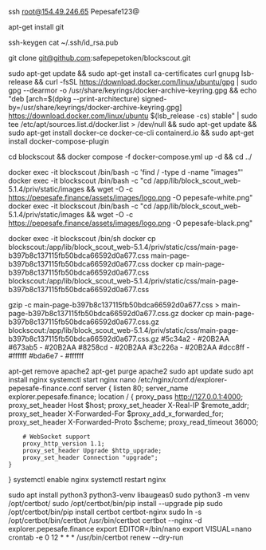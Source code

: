 ssh root@154.49.246.65
Pepesafe123@

apt-get install git

ssh-keygen
cat ~/.ssh/id_rsa.pub

git clone git@github.com:safepepetoken/blockscout.git

sudo apt-get update && sudo apt-get install ca-certificates curl gnupg lsb-release && curl -fsSL https://download.docker.com/linux/ubuntu/gpg | sudo gpg --dearmor -o /usr/share/keyrings/docker-archive-keyring.gpg && echo "deb [arch=$(dpkg --print-architecture) signed-by=/usr/share/keyrings/docker-archive-keyring.gpg] https://download.docker.com/linux/ubuntu $(lsb_release -cs) stable" | sudo tee /etc/apt/sources.list.d/docker.list > /dev/null && sudo apt-get update && sudo apt-get install docker-ce docker-ce-cli containerd.io && sudo apt-get install docker-compose-plugin

cd blockscout && docker compose -f docker-compose.yml up -d && cd ../

docker exec -it blockscout /bin/bash -c 'find / -type d -name "images"'
docker exec -it blockscout /bin/bash -c "cd /app/lib/block_scout_web-5.1.4/priv/static/images && wget -O -c https://pepesafe.finance/assets/images/logo.png -O pepesafe-white.png"
docker exec -it blockscout /bin/bash -c "cd /app/lib/block_scout_web-5.1.4/priv/static/images && wget -O -c https://pepesafe.finance/assets/images/logo.png -O pepesafe-black.png"

docker exec -it blockscout /bin/sh
docker cp blockscout:/app/lib/block_scout_web-5.1.4/priv/static/css/main-page-b397b8c137115fb50bdca66592d0a677.css main-page-b397b8c137115fb50bdca66592d0a677.css
docker cp main-page-b397b8c137115fb50bdca66592d0a677.css blockscout:/app/lib/block_scout_web-5.1.4/priv/static/css/main-page-b397b8c137115fb50bdca66592d0a677.css

gzip -c main-page-b397b8c137115fb50bdca66592d0a677.css > main-page-b397b8c137115fb50bdca66592d0a677.css.gz
docker cp main-page-b397b8c137115fb50bdca66592d0a677.css.gz blockscout:/app/lib/block_scout_web-5.1.4/priv/static/css/main-page-b397b8c137115fb50bdca66592d0a677.css.gz
#5c34a2 - #20B2AA
#673ab5 - #20B2AA
#8258cd - #20B2AA
#3c226a - #20B2AA
#dcc8ff - #ffffff
#bda6e7 - #ffffff


apt-get remove apache2
apt-get purge apache2
sudo apt update
sudo apt install nginx
systemctl start nginx
nano /etc/nginx/conf.d/explorer-pepesafe-finance.conf
server {
    listen 80;
    server_name explorer.pepesafe.finance;
    location / {
        proxy_pass http://127.0.0.1:4000;
        proxy_set_header Host $host;
        proxy_set_header X-Real-IP $remote_addr;
        proxy_set_header X-Forwarded-For $proxy_add_x_forwarded_for;
        proxy_set_header X-Forwarded-Proto $scheme;
        proxy_read_timeout 36000;

        # WebSocket support
        proxy_http_version 1.1;
        proxy_set_header Upgrade $http_upgrade;
        proxy_set_header Connection "upgrade";
    }
}
systemctl enable nginx
systemctl restart nginx

sudo apt install python3 python3-venv libaugeas0
sudo python3 -m venv /opt/certbot/
sudo /opt/certbot/bin/pip install --upgrade pip
sudo /opt/certbot/bin/pip install certbot certbot-nginx
sudo ln -s /opt/certbot/bin/certbot /usr/bin/certbot
certbot --nginx -d explorer.pepesafe.finance
export EDITOR=/bin/nano
export VISUAL=nano
crontab -e
0 12 * * * /usr/bin/certbot renew --dry-run